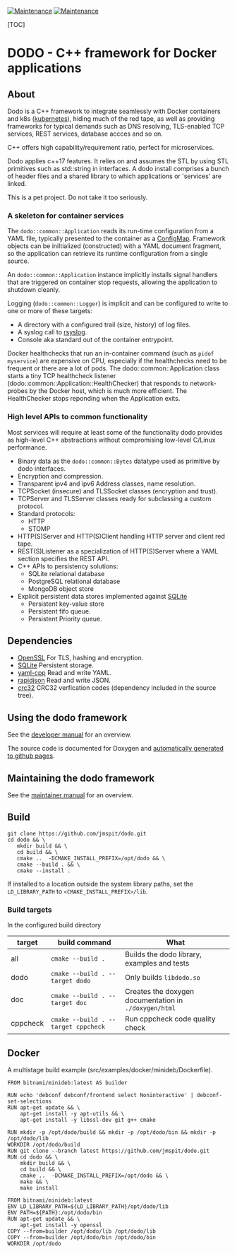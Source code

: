[![Maintenance](https://img.shields.io/badge/Under%20construction-yes-red.svg)](https://bitbucket.org/lbesson/ansi-colors)
[![Maintenance](https://img.shields.io/badge/Pet%20project-yes-red.svg)](https://bitbucket.org/lbesson/ansi-colors)


[TOC]

# DODO - C++ framework for Docker applications
## About

Dodo is a C++ framework to integrate seamlessly with Docker containers and k8s ([kubernetes](https://kubernetes.io/)), hiding much of the red tape, as well as providing frameworks for typical demands such as DNS resolving, TLS-enabled TCP services, REST services, database accces and so on.

C++ offers high capability/requirement ratio, perfect for microservices.

Dodo applies c++17 features. It relies on and assumes the STL by using STL primitives such as std::string in interfaces. A dodo install comprises a bunch of header files and a shared library
to which applications or 'services' are linked.

This is a pet project. Do not take it too seriously.
### A skeleton for container services

The `dodo::common::Application` reads its run-time configuration from a YAML file, typically presented to the container as a [ConfigMap](https://kubernetes.io/docs/tasks/configure-pod-container/configure-pod-configmap/). Framework objects can be iniltialized (constructed) with a YAML document fragment, so the application can retrieve its runtime configuration from a single source.

An `dodo::common::Application` instance implicitly installs signal handlers that are triggered on container stop requests, allowing the application to shutdown cleanly.

Logging (`dodo::common::Logger`) is implicit and can be configured to write to one or more of these targets:

  -  A directory with a configured trail (size, history) of log files.
  -  A syslog call to [rsyslog](https://www.rsyslog.com/).
  -  Console aka standard out of the container entrypoint.

Docker healthchecks that run an in-container command (such as `pidof myservice`) are expensive on CPU, especially if the healthchecks need to be frequent or there are a lot of pods. The dodo::common::Application class starts a tiny TCP healthcheck listener (dodo::common::Application::HealthChecker) that responds to network-probes by the Docker host, which is much more efficient. The HealthChecker stops reponding when the Application exits.
### High level APIs to common functionality

Most services will require at least some of the functionality dodo provides as high-level C++ abstractions without compromising low-level C/Linux performance.

  - Binary data as the `dodo::common::Bytes` datatype used as primitive by dodo interfaces.
  - Encryption and compression.
  - Transparent ipv4 and ipv6 Address classes, name resolution.
  - TCPSocket (insecure) and TLSSocket classes (encryption and trust).
  - TCPServer and TLSServer classes ready for subclassing a custom protocol.
  - Standard protocols:
    - HTTP
    - STOMP
  - HTTP(S)Server and HTTP(S)Client handling HTTP server and client red tape.
  - REST(S)Listener as a specialization of HTTP(S)Server where a YAML section specifies the REST API.
  - C++ APIs to persistency solutions:
    - SQLite relational database
    - PostgreSQL relational database
    - MongoDB object store
  - Explicit persistent data stores implemented against [SQLite](https://sqlite.org/index.html)
    - Persistent key-value store
    - Persistent fifo queue.
    - Persistent Priority queue.

## Dependencies

  - [OpenSSL](https://www.openssl.org/) For TLS, hashing and encryption.
  - [SQLite](https://sqlite.org/index.html) Persistent storage.
  - [yaml-cpp](https://github.com/jbeder/yaml-cpp) Read and write YAML.
  - [rapidjson]() Read and write JSON.
  - [crc32](https://github.com/stbrumme/crc32) CRC32 verfication codes (dependency included in the source tree).

## Using the dodo framework

See the [developer manual](DEVELOPER.md) for an overview.

The source code is documented for Doxygen and [automatically generated to github pages](https://jmspit.github.io/dodo/).

## Maintaining the dodo framework

See the [maintainer manual](MAINTAINER.md) for an overview.

## Build

```
git clone https://github.com/jmspit/dodo.git
cd dodo && \
   mkdir build && \
   cd build && \
   cmake ..  -DCMAKE_INSTALL_PREFIX=/opt/dodo && \
   cmake --build . && \
   cmake --install .
```
If installed to a location outside the system library paths, set the `LD_LIBRARY_PATH` to `<CMAKE_INSTALL_PREFIX>/lib`.

### Build targets

In the configured build directory

| target | build command | What |
|--------|---------------|------|
| all    | `cmake --build .` | Builds the dodo library, examples and tests |
| dodo    | `cmake --build . --target dodo` | Only builds `libdodo.so` |
| doc    | `cmake --build . --target doc` | Creates the doxygen documentation in `./doxygen/html` |
| cppcheck | `cmake --build . --target cppcheck` | Run cppcheck code quality check |

## Docker

A multistage build example (src/examples/docker/minideb/Dockerfile).

```
FROM bitnami/minideb:latest AS builder

RUN echo 'debconf debconf/frontend select Noninteractive' | debconf-set-selections
RUN apt-get update && \
    apt-get install -y apt-utils && \
    apt-get install -y libssl-dev git g++ cmake

RUN mkdir -p /opt/dodo/build && mkdir -p /opt/dodo/bin && mkdir -p /opt/dodo/lib
WORKDIR /opt/dodo/build
RUN git clone --branch latest https://github.com/jmspit/dodo.git
RUN cd dodo && \
    mkdir build && \
    cd build && \
    cmake ..  -DCMAKE_INSTALL_PREFIX=/opt/dodo && \
    make && \
    make install

FROM bitnami/minideb:latest
ENV LD_LIBRARY_PATH=${LD_LIBRARY_PATH}/opt/dodo/lib
ENV PATH=${PATH}:/opt/dodo/bin
RUN apt-get update && \
    apt-get install -y openssl
COPY --from=builder /opt/dodo/lib /opt/dodo/lib
COPY --from=builder /opt/dodo/bin /opt/dodo/bin
WORKDIR /opt/dodo
```